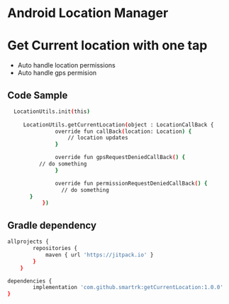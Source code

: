 # Android Location Manager
## 
# Get Current location with one tap
- Auto handle location permissions
- Auto handle gps permision


## Code Sample 
 ```sh
   LocationUtils.init(this)
   
      LocationUtils.getCurrentLocation(object : LocationCallBack {
                override fun callBack(location: Location) {
                    // location updates
                }

                override fun gpsRequestDeniedCallBack() {
		   // do something
                }

                override fun permissionRequestDeniedCallBack() {
                  // do something
		}
            })
```





## Gradle dependency

```sh
allprojects {
		repositories {
			maven { url 'https://jitpack.io' }
		}
	}
```

```sh
dependencies { 
        implementation 'com.github.smartrk:getCurrentLocation:1.0.0' 
}
```


